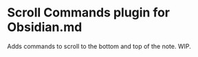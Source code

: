 # Scroll Commands plugin for Obsidian.md

Adds commands to scroll to the bottom and top of the note. WIP.
